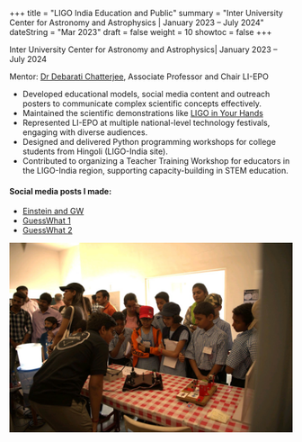 +++
title = "LIGO India Education and Public"
summary = "Inter University Center for Astronomy and Astrophysics | January 2023 – July 2024" 
dateString = "Mar 2023"
draft = false
weight = 10
showtoc = false
+++

Inter University Center for Astronomy and Astrophysics| January 2023 – July 2024

Mentor: [Dr Debarati Chatterjee](https://www.iucaa.in/en/faculty-research/debarati), Associate Professor and Chair LI-EPO

- Developed educational models, social media content and outreach posters to communicate complex scientific concepts effectively.
- Maintained the scientific demonstrations like [LIGO in Your Hands](https://www.gla.ac.uk/schools/physics/research/groups/igr/ligo-india/educationandoutreach/ligoinyourhands/)
- Represented LI-EPO at multiple national-level technology festivals, engaging with diverse audiences.
- Designed and delivered Python programming workshops for college students from Hingoli (LIGO-India site).
- Contributed to organizing a Teacher Training Workshop for educators in the LIGO-India region, supporting capacity-building in STEM education.

#### Social media posts I made:
- [Einstein and GW](https://www.instagram.com/p/CyAK9gaorF8)
- [GuessWhat 1](https://www.instagram.com/p/CwfvTAIocIX)
- [GuessWhat 2](https://www.instagram.com/p/CvT5qefI8Qw)

![](/Outreach/LIGO.jpg)